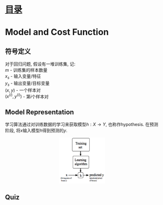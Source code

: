 # [目录](../README.md)

# Model and Cost Function

## 符号定义
对于回归问题, 假设有一堆训练集, 记: <br/>
$m$ - 训练集的样本数量 <br/>
$x_s$ - 输入变量/特征 <br/>
$y_s$ - 输出变量/目标变量 <br/>
$(x, y)$ - 一个样本对 <br/>
$(x^{(i)}, y^{(i)})$ - 第$i$个样本对 <br/>

## Model Representation
学习算法通过对训练数据的学习来获取模型$h: X \rightarrow Y$, 也称作hypothesis.
在预测阶段, 将$x$输入模型$h$得到预测的$y$.
<div align=center><img width="150" height="150" src="1.png"/></div>

## Quiz
